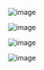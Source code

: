 ![image](https://github.com/karanshergill/Hack-the-Box/assets/83878909/8a8e168f-1769-4f1c-a2bd-217432675ebe)







![image](https://github.com/karanshergill/Hack-the-Box/assets/83878909/59517b62-10d8-4979-b9ee-f30009d280db)

![image](https://github.com/karanshergill/Hack-the-Box/assets/83878909/62afc69f-00bb-4e16-a223-d9f5fc1e1ef3)


![image](https://github.com/karanshergill/Hack-the-Box/assets/83878909/c05daab2-a9d8-4edc-a4f1-bd4283d70534)

